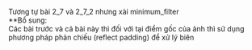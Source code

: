 Tương tự bài 2_7 và 2_7_2 nhưng xài minimum_filter<br>
**Bổ sung:<br>
Các bài trước và cả bài này thì đối với tại điểm gốc của ảnh thì sử dụng phương pháp phản chiếu (reflect padding) để xử lý biên
